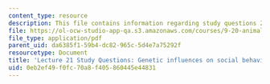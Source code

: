 ```yaml
---
content_type: resource
description: This file contains information regarding study questions 21.
file: https://ol-ocw-studio-app-qa.s3.amazonaws.com/courses/9-20-animal-behavior-fall-2013/0eb2ef49f0fc70a8f405860445e44831_MIT9_20F13_L21_Qs.pdf
file_type: application/pdf
parent_uid: da6385f1-59b4-dc82-965c-5d4e7a75292f
resourcetype: Document
title: 'Lecture 21 Study Questions: Genetic influences on social behavior'
uid: 0eb2ef49-f0fc-70a8-f405-860445e44831
---
```

